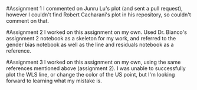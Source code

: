 #Assignment 1
I commented on Junru Lu's plot (and sent a pull request), however I couldn't find Robert Cacharani's plot in his repository, so couldn't comment on that.

#Assignment 2
I worked on this assignment on my own. Used Dr. Bianco's assignment 2 notebook as a skeleton for my work, and referred to the gender bias notebook as well as the line and residuals notebook as a reference.

#Assignment 3
I worked on this assignment on my own, using the same references mentioned above (assignment 2). I was unable to successfully plot the WLS line, or change the color of the US point, but I'm looking forward to learning what my mistake is.